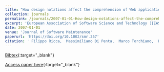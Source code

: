 ```yaml
---
title: "How design notations affect the comprehension of Web applications"
collection: journals
permalink: /journals/2007-01-01-How-design-notations-affect-the-comprehension-of-Web-applications
excerpt: 'European Association of Software Science and Technology ({EASST}), Chichester, UK, Scopus ID: 2-s2.0-35948988563, Cited by: 1'
date: 2007-01-01
venue: 'Journal of Software Maintenance'
paperurl: 'https://doi.org/10.1002/smr.357'
citation: ' Filippo Ricca,  Massimiliano Di Penta,  Marco Torchiano,  Paolo Tonella,  Mariano Ceccato, &quot;How design notations affect the comprehension of Web applications.&quot; Journal of Software Maintenance, 2007.'
---
```

[Bibtex](https://dblp.org/rec/bib/journals/smr/RiccaPTTC07){:target="_blank"}

[Access paper here](https://doi.org/10.1002/smr.357){:target="_blank"}
